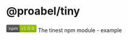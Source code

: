 # @proabel/tiny
<svg xmlns="http://www.w3.org/2000/svg" xmlns:xlink="http://www.w3.org/1999/xlink" width="80" height="20" role="img" aria-label="npm: v1.0.0"><title>npm: v1.0.0</title><linearGradient id="s" x2="0" y2="100%"><stop offset="0" stop-color="#bbb" stop-opacity=".1"/><stop offset="1" stop-opacity=".1"/></linearGradient><clipPath id="r"><rect width="80" height="20" rx="3" fill="#fff"/></clipPath><g clip-path="url(#r)"><rect width="35" height="20" fill="#555"/><rect x="35" width="45" height="20" fill="#97ca00"/><rect width="80" height="20" fill="url(#s)"/></g><g fill="#fff" text-anchor="middle" font-family="Verdana,Geneva,DejaVu Sans,sans-serif" text-rendering="geometricPrecision" font-size="110"><text aria-hidden="true" x="185" y="150" fill="#010101" fill-opacity=".3" transform="scale(.1)" textLength="250">npm</text><text x="185" y="140" transform="scale(.1)" fill="#fff" textLength="250">npm</text><text aria-hidden="true" x="565" y="150" fill="#010101" fill-opacity=".3" transform="scale(.1)" textLength="350">v1.0.0</text><text x="565" y="140" transform="scale(.1)" fill="#fff" textLength="350">v1.0.0</text></g></svg>
The tinest npm module - example
